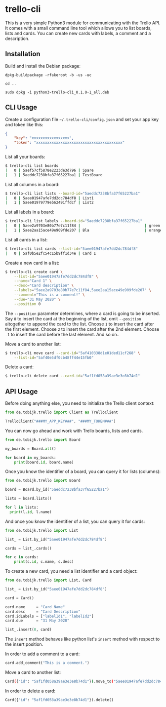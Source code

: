 # trello-cli

This is a very simple Python3 module for communicating with the Trello API. It
comes with a small command line tool which allows you to list boards, lists and
cards. You can create new cards with labels, a comment and a description.

## Installation

Build and install the Debian package:

```
dpkg-buildpackage -rfakeroot -b -us -uc

cd ..

sudo dpkg -i python3-trello-cli_0.1.0-1_all.deb
```

## CLI Usage

Create a configuration file `~/.trello-cli/config.json` and set your app key and
token like this:

```json
{
    "key": "xxxxxxxxxxxxxxxxx",
    "token": "xxxxxxxxxxxxxxxxxxxxxxxxxxxxxxxxxxxxxxx"
}
```

List all your boards:

```sh
$ trello-cli list boards
|   0 | 5aef57cf5878e2223de3d796 | Spare                                    |
|   1 | 5aeddc7238bfa37f65227ba1 | TestBoard                                |
```

List all columns in a board:

```sh
$ trello-cli list lists --board-id="5aeddc7238bfa37f65227ba1"
|   0 | 5aee01947afe7dd2dc784df8 | List1                                    |
|   1 | 5aee01979779eb62491ffdcf | List2                                    |
```

List all labels in a board:

```sh
$ trello-cli list labels --board-id="5aeddc7238bfa37f65227ba1"
|   0 | 5aee2a9703e80b77e7c11f84 |                             | green      |
|   1 | 5aee2aa15ace49e909fde207 | Bla                         | orange     |
```

List all cards in a list:

```sh
$ trello-cli list cards --list-id="5aee01947afe7dd2dc784df8"
|   0 | 5af0b5e2fc54c15b9ff1d34e | Card 1                                   |
```

Create a new card in a list:

```sh
$ trello-cli create card \
    --list-id="5aee01947afe7dd2dc784df8" \
    --name="Card 1" \
    --desc="Card description" \
    --labels="5aee2a9703e80b77e7c11f84,5aee2aa15ace49e909fde207" \
    --comment="This is a comment!" \
    --due="31 May 2020" \
    --position 0
```

The `--position` parameter determines, where a card is going to be inserted. Say
`0` to insert the card at the beginning of the list, omit `--position`
altogether to append the card to the list. Choose `1` to insert the card after
the first element. Choose `2` to insert the card after the 2nd element. Choose
`-1` to insert the card before the last element. And so on..

Move a card to another list:

```sh
$ trello-cli move card --card-id="5af410338d1e01ded11cf268" \
    --list-id="5af40e5df0cb48ff44e15fb0"
```

Delete a card:

```sh
$ trello-cli delete card --card-id="5af1fd058a39ae3e3e8b74d1"
```

## API Usage

Before doing anything else, you need to initialize the Trello client context:

```python
from de.tobijk.trello import Client as TrelloClient

TrelloClient("###MY_APP_KEY###", "###MY_TOKEN###")
```

You can now go ahead and work with Trello boards, lists and cards.

```python
from de.tobijk.trello import Board

my_boards = Board.all()

for board in my_boards:
    print(board.id, board.name)
```

Once you know the identifier of a board, you can query it for lists (columns):

```python
from de.tobijk.trello import Board

board = Board.by_id("5aeddc7238bfa37f65227ba1")

lists = board.lists()

for l in lists:
  print(l.id, l.name)
```

And once you know the identifier of a list, you can query it for cards:

```python
from de.tobijk.trello import List

list_ = List.by_id("5aee01947afe7dd2dc784df8")

cards = list_.cards()

for c in cards:
    print(c.id, c.name, c.desc)
```

To create a new card, you need a list identifier and a card object:

```python
from de.tobijk.trello import List, Card

list_ = List.by_id("5aee01947afe7dd2dc784df8")

card = Card()

card.name     = "Card Name"
card.desc     = "Card Description"
card.idLabels = ["labelId1", "labelId2"]
card.due      = "31 May 2020"

list_.insert(0, card)
```

The `insert` method behaves like python list's `insert` method with respect to the insert position.

In order to add a comment to a card:

```python
card.add_comment("This is a comment.")
```

Move a card to another list:

```sh
Card({"id": "5af1fd058a39ae3e3e8b74d1"}).move_to("5aee01947afe7dd2dc784df8")
```

In order to delete a card:

```python
Card({"id": "5af1fd058a39ae3e3e8b74d1"}).delete()
```


